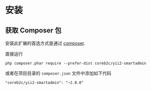 安装
============

## 获取 Composer 包

安装此扩展的首选方式是通过 [composer](http://getcomposer.org/download/).

直接运行

```
php composer.phar require --prefer-dist coreb2c/yii2-smartadmin
```

或者在项目目录的 `composer.json` 文件中添加如下代码

```
"coreb2c/yii2-smartadmin": "~2.0.0"
```
